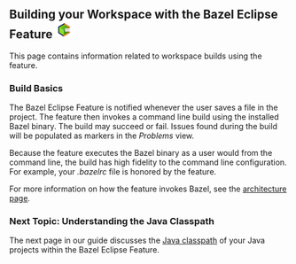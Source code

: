 ## Building your Workspace with the Bazel Eclipse Feature ![BEF Logo](../logos/bef_logo_small.png)

This page contains information related to workspace builds using the feature.

### Build Basics

The Bazel Eclipse Feature is notified whenever the user saves a file in the project.
The feature then invokes a command line build using the installed Bazel binary.
The build may succeed or fail.
Issues found during the build will be populated as markers in the *Problems* view.

Because the feature executes the Bazel binary as a user would from the command line,
  the build has high fidelity to the command line configuration.
For example, your *.bazelrc* file is honored by the feature.

For more information on how the feature invokes Bazel, see the [architecture page](../dev/architecture.md).

### Next Topic: Understanding the Java Classpath

The next page in our guide discusses the [Java classpath](using_the_feature_classpath.md)
  of your Java projects within the Bazel Eclipse Feature.
